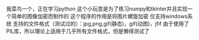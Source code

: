 我菜鸟一个，正在学习python
这个小玩意是为了练习numpy和tkinter并且实现一个简单的图像加密而制作的
这个程序的作用是将图片螺旋加密
仅支持windows系统
支持的文件格式（测试过的）：jpg,png,gif(静态)，gif(动图)，jfif
由于使用了PIL库，所以理论上适用于几乎所有文件格式，但是懒得测试了
